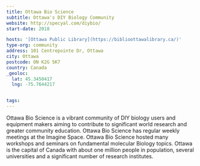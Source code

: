 ```yaml
---
title: Ottawa Bio Science
subtitle: Ottawa's DIY Biology Community
website: http://specyal.com/diybio/
start-date: 2018

hosts: '[Ottawa Public Library](https://biblioottawalibrary.ca/)'
type-org: community
address: 101 Centrepointe Dr, Ottawa
city: Ottawa
postcode: ON K2G 5K7
country: Canada
_geoloc:
  lat: 45.3450417
  lng: -75.7644217


tags:
---
```


Ottawa Bio Science is a vibrant community of DIY biology users and equipment makers aiming to contribute to significant  world research and greater community education.
Ottawa Bio Science has regular weekly meetings at the Imagine Space.
Ottawa Bio Science hosted many workshops and seminars on fundamental molecular Biology topics.
Ottawa is the capital of Canada with about one million people in population, several universities and a significant number of research institutes.
